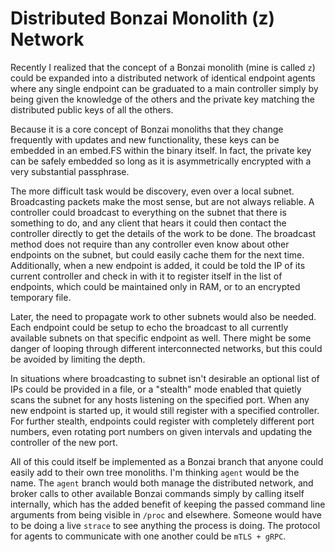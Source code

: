 # Distributed Bonzai Monolith (z) Network

Recently I realized that the concept of a Bonzai monolith (mine is
called `z`) could be expanded into a distributed network of identical
endpoint agents where any single endpoint can be graduated to a main
controller simply by being given the knowledge of the others and the
private key matching the distributed public keys of all the others.

Because it is a core concept of Bonzai monoliths that they change
frequently with updates and new functionality, these keys can be
embedded in an embed.FS within the binary itself. In fact, the private
key can be safely embedded so long as it is asymmetrically encrypted
with a very substantial passphrase.

The more difficult task would be discovery, even over a local subnet.
Broadcasting packets make the most sense, but are not always reliable.
A controller could broadcast to everything on the subnet that there is
something to do, and any client that hears it could then contact the
controller directly to get the details of the work to be done. The
broadcast method does not require than any controller even know about
other endpoints on the subnet, but could easily cache them for the next
time. Additionally, when a new endpoint is added, it could be told the
IP of its current controller and check in with it to register itself in
the list of endpoints, which could be maintained only in RAM, or to an
encrypted temporary file.

Later, the need to propagate work to other subnets would also be needed.
Each endpoint could be setup to echo the broadcast to all currently
available subnets on that specific endpoint as well. There might be some
danger of looping through different interconnected networks, but this
could be avoided by limiting the depth.

In situations where broadcasting to subnet isn't desirable an optional
list of IPs could be provided in a file, or a "stealth" mode enabled
that quietly scans the subnet for any hosts listening on the specified
port. When any new endpoint is started up, it would still register with a
specified controller. For further stealth, endpoints could register with
completely different port numbers, even rotating port numbers on given
intervals and updating the controller of the new port.

All of this could itself be implemented as a Bonzai branch that anyone
could easily add to their own tree monoliths. I'm thinking `agent` would
be the name. The `agent` branch would both manage the distributed
network, and broker calls to other available Bonzai commands simply by
calling itself internally, which has the added benefit of keeping the
passed command line arguments from being visible in `/proc` and
elsewhere. Someone would have to be doing a live `strace` to see
anything the process is doing. The protocol for agents to communicate
with one another could be `mTLS + gRPC`.
